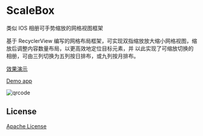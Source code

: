 # ScaleBox
类似 IOS 相册可手势缩放的网格视图框架

基于 RecyclerView 编写的网格布局框架，可实现双指缩放放大缩小网格视图，缩放后调整内容数量布局，以更高效地定位目标元素，并
以此实现了可缩放切换的相册，可由三列切换为五列按日排布，或九列按月排布。

[效果演示](https://iskeen.oss-cn-beijing.aliyuncs.com/op-camera/file_1606402768928_SVID_20201031_205903_1.mp4)

[Demo app](https://www.pgyer.com/I49u)

![qrcode](https://www.pgyer.com/app/qrcode/I49u)

## License

[Apache License](https://github.com/xuqiqiang/ScaleBox/blob/main/LICENSE)